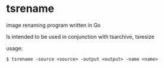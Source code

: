 # tsrename
image renaming program written in Go

Is intended to be used in conjunction with tsarchive, tsresize

usage:
```
$ tsrename -source <source> -output <output> -name <name>


```

